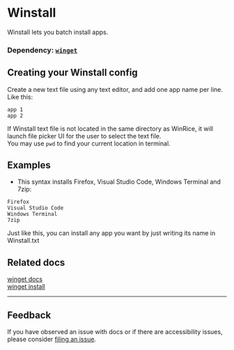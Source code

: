 # Winstall
Winstall lets you batch install apps.

### Dependency: [`winget`](https://github.com/pratyakshm/WinRice/blob/main/doc/WINGET.md) 

## Creating your Winstall config
Create a new text file using any text editor, and add one app name per line.
Like this:
```
app 1
app 2
```
If Winstall text file is not located in the same directory as WinRice, it will launch file picker UI for the user to select the text file.  
You may use ``pwd`` to find your current location in terminal.

## Examples
- This syntax installs Firefox, Visual Studio Code, Windows Terminal and 7zip:
```
Firefox
Visual Studio Code
Windows Terminal
7zip
```
Just like this, you can install any app you want by just writing its name in Winstall.txt

## Related docs
[winget docs](https://docs.microsoft.com/en-us/windows/package-manager/winget/)    
[winget install](https://docs.microsoft.com/en-us/windows/package-manager/winget/install)  

***

## Feedback
If you have observed an issue with docs or if there are accessibility issues, please consider [filing an issue](https://github.com/pratyakshm/WinRice/issues/new?assignees=pratyakshm&labels=Issue-Docs&template=doc_issue.yaml&title=Docs+issue%3A+).